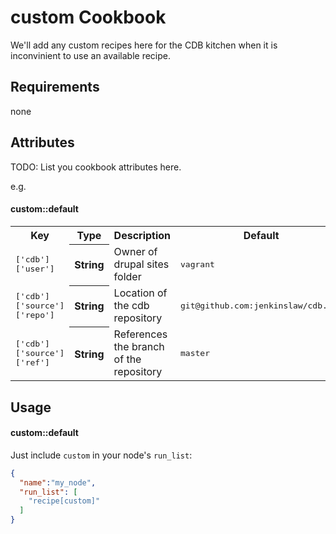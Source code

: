 custom Cookbook
===============
We'll add any custom recipes here for the CDB kitchen when it is inconvinient to use an available recipe.

Requirements
------------
none

Attributes
----------
TODO: List you cookbook attributes here.

e.g.
#### custom::default
<table>
  <tr>
    <th>Key</th>
    <th>Type</th>
    <th>Description</th>
    <th>Default</th>
  </tr>
  <tr>
    <td><tt>['cdb']['user']</tt></td>
    <th>String</th>
    <td>Owner of drupal sites folder</td>
    <td><tt>vagrant</tt></td>
  </tr>
  <tr>
    <td><tt>['cdb']['source']['repo']</tt></td>
    <th>String</th>
    <td>Location of the cdb repository</td>
    <td><tt>git@github.com:jenkinslaw/cdb.git</tt></td>
  </tr>
  <tr>
    <td><tt>['cdb']['source']['ref']</tt></td>
    <th>String</th>
    <td>References the branch of the repository</td>
    <td><tt>master</tt></td>
  </tr>
</table>

Usage
-----
#### custom::default
Just include `custom` in your node's `run_list`:

```json
{
  "name":"my_node",
  "run_list": [
    "recipe[custom]"
  ]
}
```
